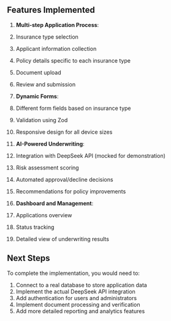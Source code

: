 ## Features Implemented

1. **Multi-step Application Process**:

1. Insurance type selection
1. Applicant information collection
1. Policy details specific to each insurance type
1. Document upload
1. Review and submission

1. **Dynamic Forms**:

1. Different form fields based on insurance type
1. Validation using Zod
1. Responsive design for all device sizes

1. **AI-Powered Underwriting**:

1. Integration with DeepSeek API (mocked for demonstration)
1. Risk assessment scoring
1. Automated approval/decline decisions
1. Recommendations for policy improvements

1. **Dashboard and Management**:

1. Applications overview
1. Status tracking
1. Detailed view of underwriting results

## Next Steps

To complete the implementation, you would need to:

1. Connect to a real database to store application data
2. Implement the actual DeepSeek API integration
3. Add authentication for users and administrators
4. Implement document processing and verification
5. Add more detailed reporting and analytics features
